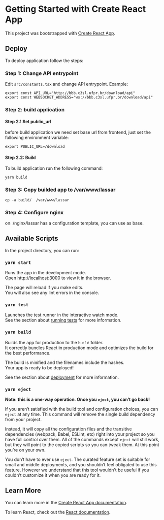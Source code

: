 # Getting Started with Create React App

This project was bootstrapped with [Create React App](https://github.com/facebook/create-react-app).

## Deploy
To deploy application follow the steps:
### Step 1: Change API entrypoint
Edit `src/constants.tsx` and change API entrypoint. Example:
```tsx
export const API_URL="http://bbb.c3sl.ufpr.br/download/api"
export const WEBSOCKET_ADDRESS="ws://bbb.c3sl.ufpr.br/download/api"
```
### Step 2: build application
#### Step 2.1 Set public_url
before build application we need set base url from frontend, just set the following environment variable:
```
export PUBLIC_URL=/download
```
#### Step 2.2: Build
To build application run the following command:
```
yarn build
```
### Step 3: Copy builded app to /var/www/lassar
```
cp -a build/  /var/www/lassar
```
### Step 4: Configure nginx
on ./nginx/lassar has a configuration template, you can use as base.


## Available Scripts

In the project directory, you can run:

### `yarn start`

Runs the app in the development mode.\
Open [http://localhost:3000](http://localhost:3000) to view it in the browser.

The page will reload if you make edits.\
You will also see any lint errors in the console.

### `yarn test`

Launches the test runner in the interactive watch mode.\
See the section about [running tests](https://facebook.github.io/create-react-app/docs/running-tests) for more information.

### `yarn build`

Builds the app for production to the `build` folder.\
It correctly bundles React in production mode and optimizes the build for the best performance.

The build is minified and the filenames include the hashes.\
Your app is ready to be deployed!

See the section about [deployment](https://facebook.github.io/create-react-app/docs/deployment) for more information.

### `yarn eject`

**Note: this is a one-way operation. Once you `eject`, you can’t go back!**

If you aren’t satisfied with the build tool and configuration choices, you can `eject` at any time. This command will remove the single build dependency from your project.

Instead, it will copy all the configuration files and the transitive dependencies (webpack, Babel, ESLint, etc) right into your project so you have full control over them. All of the commands except `eject` will still work, but they will point to the copied scripts so you can tweak them. At this point you’re on your own.

You don’t have to ever use `eject`. The curated feature set is suitable for small and middle deployments, and you shouldn’t feel obligated to use this feature. However we understand that this tool wouldn’t be useful if you couldn’t customize it when you are ready for it.

## Learn More

You can learn more in the [Create React App documentation](https://facebook.github.io/create-react-app/docs/getting-started).

To learn React, check out the [React documentation](https://reactjs.org/).
